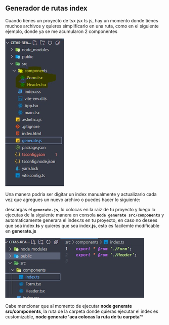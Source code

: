 ## Generador de rutas index
Cuando tienes un proyecto de tsx jsx ts js, hay un momento donde tienes muchos archivos y quieres simplificarlo en una ruta, como en el siguiente ejemplo, donde ya se me acumularon 2 componentes

![](img/img2.jpeg)

Una manera podria ser digitar un index manualmente y actualizarlo cada vez que agregues un nuevo archivo o puedes hacer lo siguiente:

descargas el **`generate.js`**, lo colocas en la raiz de tu proyecto y luego lo ejecutas de la siguiente manera en consola **`node generate src/components`** y automaticamente generara el index.ts en tu proyecto, en caso no desees que sea index.**ts** y quieres que sea index.**js**, esto es facilemte modificable en **generate.js**

![](img/img1.jpeg)

Cabe mencionar que al momento de ejecutar **node generate src/components**, la ruta de la carpeta donde quieras ejecutar el index es customizable, **node generate 'aca colocas la ruta de tu carpeta'***
